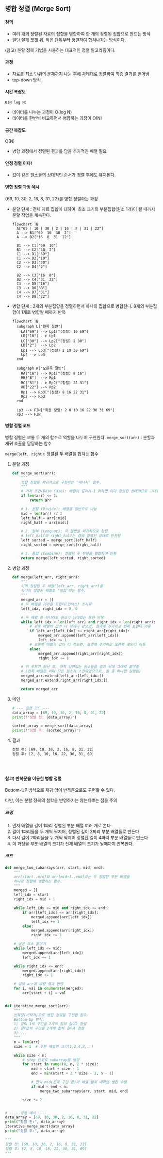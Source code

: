## 병합 정렬 (Merge Sort)



#### 정의

- 여러 개의 정렬된 자료의 집합을 병합하여 한 개의 정렬된 집합으로 만드는 방식
- 일단 잘게 쪼갠 뒤, 작은 단위부터 정렬하여 합쳐나가는 방식이다.



(참고) 분할 정복 기법을 사용하는 대표적인 정렬 알고리즘이다.



#### 과정

- 자료를 최소 단위의 문제까지 나눈 후에 차례대로 정렬하여 최종 결과를 얻어냄
- top-down 방식



#### 시간 복잡도

`O(N log N)`

- 데이터를 나누는 과정이 O(log N)
- 데이터를 한번씩 비교하면서 병합하는 과정이 O(N)



#### 공간 복잡도

O(N)

- 병합 과정에서 정렬된 결과를 담을 추가적인 배열 필요



#### 안정 정렬 이다!

- 값이 같은 원소들의 상대적인 순서가 정렬 후에도 유지된다.



#### 병합 정렬 과정 예시

{69, 10, 30, 2, 16, 8, 31, 22}를 병합 정렬하는 과정

- 분할 단계 : 전체 자료 집합에 대하여, 최소 크기의 부분집합(원소 1개)이 될 때까지 분할 작업을 계속한다.

  ```mermaid
  flowchart TB
    A["69 | 10 | 30 | 2 | 16 | 8 | 31 | 22"]
    A --> B1["69  10  30  2"]
    A --> B2["16  8  31  22"]
  
    B1 --> C1["69  10"]
    B1 --> C2["30  2"]
    C1 --> D1["69"]
    C1 --> D2["10"]
    C2 --> D3["30"]
    C2 --> D4["2"]
  
    B2 --> C3["16  8"]
    B2 --> C4["31  22"]
    C3 --> D5["16"]
    C3 --> D6["8"]
    C4 --> D7["31"]
    C4 --> D8["22"]
  
  ```

  

- 병합 단계 : 2개의 부분집합을 정렬하면서 하나의 집합으로 병합한다. 8개의 부분집합이 1개로 병합될 때까지 반복

  ```mermaid
  flowchart TB
    subgraph L["왼쪽 절반"]
      LA["69"] --> Lp1["(정렬) 10 69"]
      LB["10"] --> Lp1
      LC["30"] --> Lp2["(정렬) 2 30"]
      LD["2"]  --> Lp2
      Lp1 --> Lp3["(정렬) 2 10 30 69"]
      Lp2 --> Lp3
    end
  
    subgraph R["오른쪽 절반"]
      RA["16"] --> Rp1["(정렬) 8 16"]
      RB["8"]  --> Rp1
      RC["31"] --> Rp2["(정렬) 22 31"]
      RD["22"] --> Rp2
      Rp1 --> Rp3["(정렬) 8 16 22 31"]
      Rp2 --> Rp3
    end
  
    Lp3 --> FIN["최종 정렬: 2 8 10 16 22 30 31 69"]
    Rp3 --> FIN
  
  ```





#### 병합 정렬 코드

병합 정렬은 보통 두 개의 함수로 역할을 나누어 구현한다.
`merge_sort(arr)` : 분할과 재귀 호출을 담당하는 함수

`merge(left, right)`: 정렬된 두 배열을 합치는 함수

1. 분할 과정

   ```python
   def merge_sort(arr):
       """
       병합 정렬을 재귀적으로 구현하는 '매니저' 함수.
       """
       # 기저 조건(Base Case): 배열의 길이가 1 이하면 이미 정렬된 상태이므로 그대로 반환
       if len(arr) <= 1:
           return arr
   
       # 1. 분할 (Divide): 배열을 절반으로 나눔
       mid = len(arr) // 2
       left_half = arr[:mid]
       right_half = arr[mid:]
   
       # 2. 정복 (Conquer): 각 절반을 재귀적으로 정렬
       # left_half와 right_half는 결국 정렬된 상태로 반환됨
       left_sorted = merge_sort(left_half)
       right_sorted = merge_sort(right_half)
   
       # 3. 통합 (Combine): 정렬된 두 부분을 병합하여 반환
       return merge(left_sorted, right_sorted)
   ```

2. 병합 과정

   ```python
   def merge(left_arr, right_arr):
       """
       이미 정렬된 두 배열(left_arr, right_arr)을
       하나의 정렬된 배열로 '병합'하는 함수.
       """
       merged_arr = []
       # 두 배열을 가리킬 포인터(인덱스) 초기화
       left_idx, right_idx = 0, 0
   
       # 두 배열 중 하나라도 원소가 남아있는 동안 반복
       while left_idx < len(left_arr) and right_idx < len(right_arr):
           # 왼쪽 배열의 값이 더 작거나 같으면, 결과에 추가하고 왼쪽 포인터 이동
           if left_arr[left_idx] <= right_arr[right_idx]:
               merged_arr.append(left_arr[left_idx])
               left_idx += 1
           # 오른쪽 배열의 값이 더 작으면, 결과에 추가하고 오른쪽 포인터 이동
           else:
               merged_arr.append(right_arr[right_idx])
               right_idx += 1
   
       # 위 루프가 끝난 후, 아직 남아있는 원소들을 결과 뒤에 그대로 붙여줌
       # (한쪽 배열은 이미 모든 원소가 소진되었으므로, 둘 중 하나만 실행됨)
       merged_arr.extend(left_arr[left_idx:])
       merged_arr.extend(right_arr[right_idx:])
   
       return merged_arr
   ```

3. 메인

   ```python
   # --- 실행 코드 ---
   data_array = [69, 10, 30, 2, 16, 8, 31, 22]
   print(f"정렬 전: {data_array}")
   
   sorted_array = merge_sort(data_array)
   print(f"정렬 후: {sorted_array}")
   ```

4. 결과

   ```txt
   정렬 전: [69, 10, 30, 2, 16, 8, 31, 22]
   정렬 후: [2, 8, 10, 16, 22, 30, 31, 69]





#### 참고) 반복문을 이용한 병합 정렬

Bottom-UP 방식으로 재귀 없이 반복문으로도 구현할 수 있다.

다만, 이는 분할 정복의 철학을 반영하지는 않는다!!!는 점을 주의



##### 과정

1. 먼저 배열을 길이 1짜리 정렬된 부분 배열 여러 개로 본다
2. 길이 1짜리들을 두 개씩 짝지어, 정렬된 길이 2짜리 부분 배열들로 만든다
3. 다시 길이 2짜리들을 두 개씩 짝지어 정렬된 길이 4짜리 부분 배열들로 만든다
4. 이 과정을 부분 배열의 크기가 전체 배열의 크기가 될때까지 반복한다.



##### 코드

```python
def merge_two_subarrays(arr, start, mid, end):
    """
    arr[start..mid]와 arr[mid+1..end]라는 두 정렬된 부분 배열을
    하나로 정렬해 병합하는 함수.
    """
    merged = []
    left_idx = start
    right_idx = mid + 1

    while left_idx <= mid and right_idx <= end:
        if arr[left_idx] <= arr[right_idx]:
            merged.append(arr[left_idx])
            left_idx += 1
        else:
            merged.append(arr[right_idx])
            right_idx += 1

    # 남은 요소 붙이기
    while left_idx <= mid:
        merged.append(arr[left_idx])
        left_idx += 1

    while right_idx <= end:
        merged.append(arr[right_idx])
        right_idx += 1

    # 실제 arr에 병합 결과 반영
    for i, val in enumerate(merged):
        arr[start + i] = val


def iterative_merge_sort(arr):
    """
    반복문(비재귀)으로 병합 정렬을 구현한 함수.
    Bottom-Up 방식:
    1) 길이 1씩 구간을 2개씩 합쳐 길이2 정렬
    2) 길이2씩 구간을 2개씩 합쳐 길이4 정렬
    3) ...
    """
    n = len(arr)
    size = 1  # 부분 배열의 크기(1,2,4,8,..)

    while size < n:
        # step 단위로 subarray를 병합
        for start in range(0, n, 2 * size):
            mid = start + size - 1
            end = min(start + 2 * size - 1, n - 1)

            # 만약 mid(왼쪽 구간 끝)가 배열 범위 내라면 병합 수행
            if mid < end < n:
                merge_two_subarrays(arr, start, mid, end)

        size *= 2


# ---- 실행 예시 ----
data_array = [69, 10, 30, 2, 16, 8, 31, 22]
print("정렬 전:", data_array)
iterative_merge_sort(data_array)
print("정렬 후:", data_array)

"""
정렬 전: [69, 10, 30, 2, 16, 8, 31, 22]
정렬 후: [2, 8, 10, 16, 22, 30, 31, 69]
"""

```















